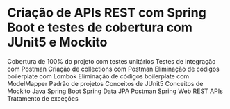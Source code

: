 # Criação de APIs REST com Spring Boot e testes de cobertura com JUnit5 e Mockito 
 Cobertura de 100% do projeto com testes unitários
 Testes de integração com Postman
 Criação de collections com Postman
 Eliminação de códigos boilerplate com Lombok
 Eliminação de códigos boilerplate com ModelMapper
 Padrão de projetos
 Conceitos de JUnit5
 Conceitos de Mockito
 Java 
 Spring Boot
 Spring Data JPA
 Postman
 Spring Web
 REST APIs
 Tratamento de exceções
